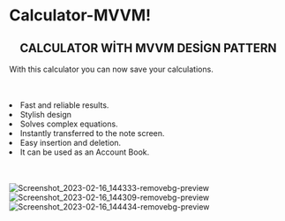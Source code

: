 # Calculator-MVVM!

<div align="center"><h2>CALCULATOR WİTH MVVM DESİGN PATTERN</h2> </div>

<p>With this calculator you can now save your calculations.</p>
 <br>
      <br>
  
  <List>
        <li>Fast and reliable results.</li>
        <li>Stylish design</li>
        <li>Solves complex equations.</li>
        <li>Instantly transferred to the note screen.</li>
        <li>Easy insertion and deletion.</li>
        <li>It can be used as an Account Book.</li>
      </List>
 <br>
      <br>

![Screenshot_2023-02-16_144333-removebg-preview](https://user-images.githubusercontent.com/100201401/219369016-edb57c55-8777-4c21-848f-cd2ce461932d.png)
![Screenshot_2023-02-16_144309-removebg-preview](https://user-images.githubusercontent.com/100201401/219369021-b5889411-be28-4454-a69c-3699c7a7b06e.png)
![Screenshot_2023-02-16_144434-removebg-preview](https://user-images.githubusercontent.com/100201401/219369023-aa06a157-283b-430f-a948-444b66d8797f.png)
